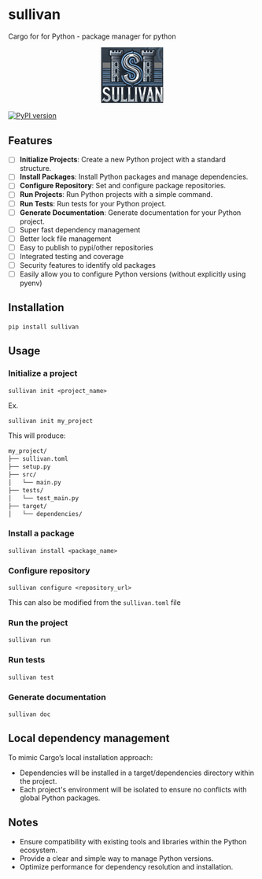 # sullivan 
Cargo for for Python - package manager for python

<p align="center">
  <img src="logo.png" alt="Sullivan Logo" width="25%">
</p>

[![PyPI version](https://badge.fury.io/py/sullivan.svg)](https://badge.fury.io/py/sullivan)

## Features
- [ ] **Initialize Projects**: Create a new Python project with a standard structure.
- [ ] **Install Packages**: Install Python packages and manage dependencies.
- [ ] **Configure Repository**: Set and configure package repositories.
- [ ] **Run Projects**: Run Python projects with a simple command.
- [ ] **Run Tests**: Run tests for your Python project.
- [ ] **Generate Documentation**: Generate documentation for your Python project.
- [ ] Super fast dependency management
- [ ] Better lock file management
- [ ] Easy to publish to pypi/other repositories
- [ ] Integrated testing and coverage
- [ ] Security features to identify old packages
- [ ] Easily allow you to configure Python versions (without explicitly using pyenv)

## Installation
```
pip install sullivan
```

## Usage

### Initialize a project
```
sullivan init <project_name>
```

Ex.
```
sullivan init my_project
```

This will produce:
```
my_project/
├── sullivan.toml
├── setup.py
├── src/
│   └── main.py
├── tests/
│   └── test_main.py
├── target/
│   └── dependencies/
```

### Install a package
```
sullivan install <package_name>
```

### Configure repository 
```
sullivan configure <repository_url>
``` 

This can also be modified from the `sullivan.toml` file

### Run the project
```
sullivan run
```

### Run tests
```
sullivan test
```


### Generate documentation
```
sullivan doc
```


## Local dependency management
To mimic Cargo’s local installation approach:

- Dependencies will be installed in a target/dependencies directory within the project.
- Each project's environment will be isolated to ensure no conflicts with global Python packages.


## Notes 
- Ensure compatibility with existing tools and libraries within the Python ecosystem.
- Provide a clear and simple way to manage Python versions.
- Optimize performance for dependency resolution and installation.

